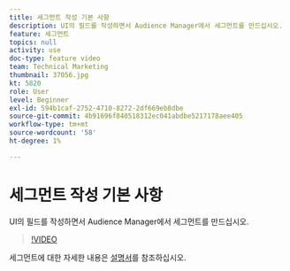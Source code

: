 ```yaml
---
title: 세그먼트 작성 기본 사항
description: UI의 필드를 작성하면서 Audience Manager에서 세그먼트를 만드십시오.
feature: 세그먼트
topics: null
activity: use
doc-type: feature video
team: Technical Marketing
thumbnail: 37056.jpg
kt: 5820
role: User
level: Beginner
exl-id: 594b1caf-2752-4710-8272-2df669eb8dbe
source-git-commit: 4b91696f840518312ec041abdbe5217178aee405
workflow-type: tm+mt
source-wordcount: '58'
ht-degree: 1%

---
```


# 세그먼트 작성 기본 사항

UI의 필드를 작성하면서 Audience Manager에서 세그먼트를 만드십시오.

>[!VIDEO](https://video.tv.adobe.com/v/37056/?quality=12&learn=on)

세그먼트에 대한 자세한 내용은 [설명서](https://docs.adobe.com/content/help/en/audience-manager/user-guide/features/segments/segments-purpose.html)를 참조하십시오.
